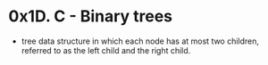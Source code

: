 # 0x1D. C - Binary trees
 - tree data structure in which each node has at most two children, referred to as the left child and the right child.
